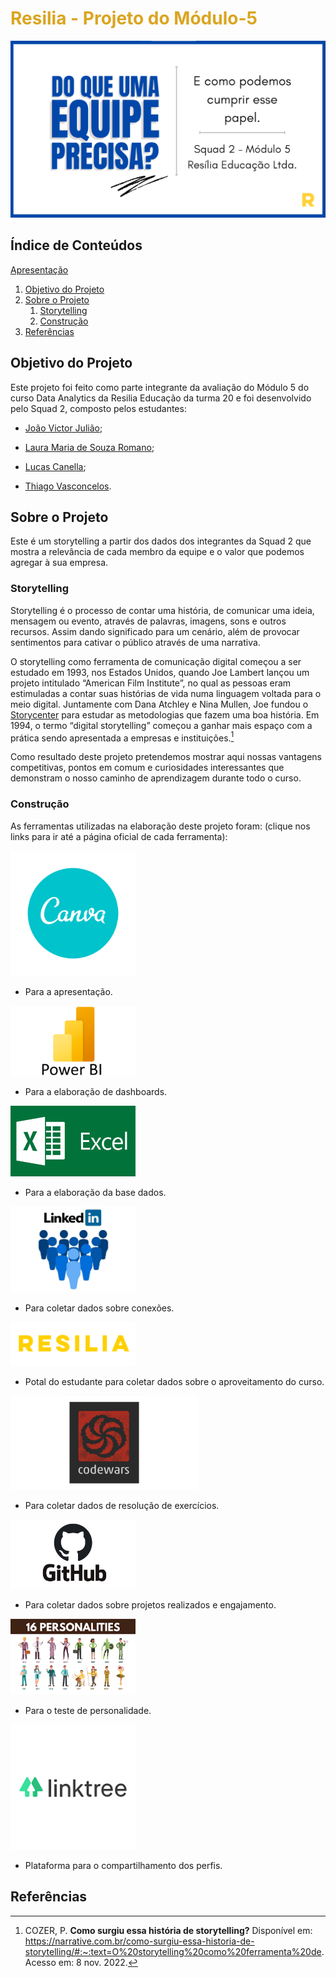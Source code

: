 


# <font color="#DAA520">Resilia - Projeto do Módulo-5</font>


<img src="https://raw.githubusercontent.com/Avext/Imagens-de-apresenta-es/main/capa.png" alt="drawing"/>



## Índice de Conteúdos

[Apresentação](https://www.canva.com/design/DAFQ2AY1-sI/DHENrms30mAU8KzW3U1YrA/view?utm_content=DAFQ2AY1-sI&utm_campaign=designshare&utm_medium=link&utm_source=publishsharelink)

1. [Objetivo do Projeto](#objproj)
2. [Sobre o Projeto](#descproj)
    1. [Storytelling](#temabo)
    2. [Construção](#estproj)
4. [Referências](#refproj)



## Objetivo do Projeto <a name="objproj"></a>

Este projeto foi feito como parte integrante da avaliação do Módulo 5 do curso Data Analytics da Resilia Educação da turma 20 e foi desenvolvido pelo Squad 2, composto pelos estudantes:

- [João Victor Julião](https://github.com/joaovictojuliao);

- [Laura Maria de Souza Romano](https://github.com/lauramsromano);

- [Lucas Canella](https://github.com/lucasCanella);

- [Thiago Vasconcelos](https://github.com/Avext).


## Sobre o Projeto <a name="descproj"></a>

Este é um storytelling a partir dos dados dos integrantes da Squad 2 que mostra a relevância de cada membro da equipe e o valor que podemos agregar à sua empresa. 

### Storytelling <a name="temabo"></a>

Storytelling é o processo de contar uma história, de comunicar uma ideia, mensagem ou evento, através de palavras, imagens, sons e outros recursos. Assim dando significado para um cenário, além de provocar sentimentos para cativar o público através de uma narrativa.

O storytelling como ferramenta de comunicação digital começou a ser estudado em 1993, nos Estados Unidos, quando Joe Lambert lançou um projeto intitulado “American Film Institute”, no qual as pessoas eram estimuladas a contar suas histórias de vida numa linguagem voltada para o meio digital. Juntamente com Dana Atchley e Nina Mullen, Joe fundou o [Storycenter](https://www.storycenter.org/) para estudar as metodologias que fazem uma boa história. Em 1994, o termo “digital storytelling” começou a ganhar mais espaço com a prática sendo apresentada a empresas e instituições.[^1]

Como resultado deste projeto pretendemos mostrar aqui nossas vantagens competitivas, pontos em comum e curiosidades interessantes que demonstram o nosso caminho de aprendizagem durante todo o curso.




### Construção <a name="estproj"></a>

As ferramentas utilizadas na elaboração deste projeto foram:
(clique nos links para ir até a página oficial de cada ferramenta): 


 [<img src="https://raw.githubusercontent.com/Avext/Imagens-de-apresenta-es/main/canva.png" alt="drawing" width="200"/>](https://www.canva.com/pt_br/)
 
 - Para a apresentação.

 [<img src="https://raw.githubusercontent.com/Avext/Imagens-de-apresenta-es/main/powerbi.png" alt="drawing" width="200"/>](https://powerbi.microsoft.com/pt-br/)
 
 - Para a elaboração de dashboards.
 
 [<img src="https://raw.githubusercontent.com/Avext/Imagens-de-apresenta-es/main/excel.jpg" alt="drawing" width="200"/>](https://www.microsoft.com/pt-br/microsoft-365/excel)
 
 - Para a elaboração da base dados.

 [<img src="https://raw.githubusercontent.com/Avext/Imagens-de-apresenta-es/main/linkedin.jpg" alt="drawing" width="200"/>](https://br.linkedin.com/)
 
 - Para coletar dados sobre conexões.

 [<img src="https://raw.githubusercontent.com/Avext/Imagens-de-apresenta-es/main/resilia.png" alt="drawing" width="200"/>](https://aluno.resilia.work/)
 
 - Potal do estudante para coletar dados sobre o aproveitamento do curso.
 
  [<img src="https://raw.githubusercontent.com/Avext/Imagens-de-apresenta-es/main/codewars.png" width="300"/>](https://www.codewars.com/users/sign_in)
 
 - Para coletar dados de resolução de exercícios.
 
  [<img src="https://raw.githubusercontent.com/Avext/Imagens-de-apresenta-es/main/GitHub.jpg" alt="drawing" width="200"/>](https://github.com/login)
 
 - Para coletar dados sobre projetos realizados e engajamento.
 
  [<img src="https://raw.githubusercontent.com/Avext/Imagens-de-apresenta-es/main/16perso.jpg" alt="drawing" width="200"/>](https://www.16personalities.com/br/teste-de-personalidade)
 
 - Para o teste de personalidade.
 
  [<img src="https://raw.githubusercontent.com/Avext/Imagens-de-apresenta-es/main/linktree.png" alt="drawing" width="200"/>](https://linktr.ee/)
 
 - Plataforma para o compartilhamento dos perfis. 
 
 ## Referências <a name="refproj"></a>

[^1]:COZER, P. **Como surgiu essa história de storytelling?** Disponível em: <https://narrative.com.br/como-surgiu-essa-historia-de-storytelling/#:~:text=O%20storytelling%20como%20ferramenta%20de>. Acesso em: 8 nov. 2022.
